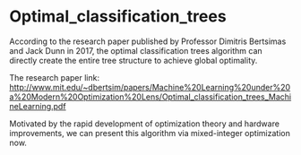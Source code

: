 # Optimal_classification_trees

According to the research paper published by Professor Dimitris Bertsimas and Jack Dunn in 2017, the optimal classification trees algorithm can directly create the entire tree structure to achieve global optimality.

The research paper link:
http://www.mit.edu/~dbertsim/papers/Machine%20Learning%20under%20a%20Modern%20Optimization%20Lens/Optimal_classification_trees_MachineLearning.pdf

Motivated by the rapid development of optimization theory and hardware improvements, we can present this algorithm via mixed-integer optimization now.
